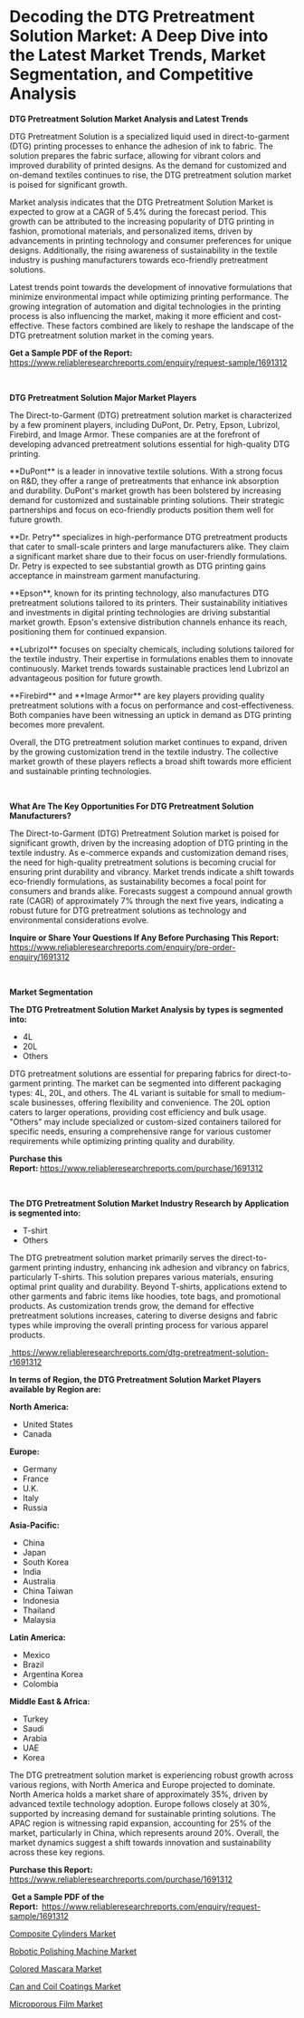 <p><h1>Decoding the DTG Pretreatment Solution Market: A Deep Dive into the Latest Market Trends, Market Segmentation, and Competitive Analysis</h1></p><p><strong>DTG Pretreatment Solution Market Analysis and Latest Trends</strong></p>
<p><p>DTG Pretreatment Solution is a specialized liquid used in direct-to-garment (DTG) printing processes to enhance the adhesion of ink to fabric. The solution prepares the fabric surface, allowing for vibrant colors and improved durability of printed designs. As the demand for customized and on-demand textiles continues to rise, the DTG pretreatment solution market is poised for significant growth.</p><p>Market analysis indicates that the DTG Pretreatment Solution Market is expected to grow at a CAGR of 5.4% during the forecast period. This growth can be attributed to the increasing popularity of DTG printing in fashion, promotional materials, and personalized items, driven by advancements in printing technology and consumer preferences for unique designs. Additionally, the rising awareness of sustainability in the textile industry is pushing manufacturers towards eco-friendly pretreatment solutions.</p><p>Latest trends point towards the development of innovative formulations that minimize environmental impact while optimizing printing performance. The growing integration of automation and digital technologies in the printing process is also influencing the market, making it more efficient and cost-effective. These factors combined are likely to reshape the landscape of the DTG pretreatment solution market in the coming years.</p></p>
<p><strong>Get a Sample PDF of the Report:&nbsp;</strong> <a href="https://www.reliableresearchreports.com/enquiry/request-sample/1691312?utm_campaign=24&utm_medium=2&utm_source=Github&utm_content=ia&utm_term=17102024&utm_id=dtg-pretreatment-solution">https://www.reliableresearchreports.com/enquiry/request-sample/1691312</a></p>
<p>&nbsp;</p>
<p><strong>DTG Pretreatment Solution Major Market Players</strong></p>
<p><p>The Direct-to-Garment (DTG) pretreatment solution market is characterized by a few prominent players, including DuPont, Dr. Petry, Epson, Lubrizol, Firebird, and Image Armor. These companies are at the forefront of developing advanced pretreatment solutions essential for high-quality DTG printing.</p><p>**DuPont** is a leader in innovative textile solutions. With a strong focus on R&D, they offer a range of pretreatments that enhance ink absorption and durability. DuPont's market growth has been bolstered by increasing demand for customized and sustainable printing solutions. Their strategic partnerships and focus on eco-friendly products position them well for future growth.</p><p>**Dr. Petry** specializes in high-performance DTG pretreatment products that cater to small-scale printers and large manufacturers alike. They claim a significant market share due to their focus on user-friendly formulations. Dr. Petry is expected to see substantial growth as DTG printing gains acceptance in mainstream garment manufacturing.</p><p>**Epson**, known for its printing technology, also manufactures DTG pretreatment solutions tailored to its printers. Their sustainability initiatives and investments in digital printing technologies are driving substantial market growth. Epson's extensive distribution channels enhance its reach, positioning them for continued expansion.</p><p>**Lubrizol** focuses on specialty chemicals, including solutions tailored for the textile industry. Their expertise in formulations enables them to innovate continuously. Market trends towards sustainable practices lend Lubrizol an advantageous position for future growth.</p><p>**Firebird** and **Image Armor** are key players providing quality pretreatment solutions with a focus on performance and cost-effectiveness. Both companies have been witnessing an uptick in demand as DTG printing becomes more prevalent.</p><p>Overall, the DTG pretreatment solution market continues to expand, driven by the growing customization trend in the textile industry. The collective market growth of these players reflects a broad shift towards more efficient and sustainable printing technologies.</p></p>
<p>&nbsp;</p>
<p><strong>What Are The Key Opportunities For DTG Pretreatment Solution Manufacturers?</strong></p>
<p><p>The Direct-to-Garment (DTG) Pretreatment Solution market is poised for significant growth, driven by the increasing adoption of DTG printing in the textile industry. As e-commerce expands and customization demand rises, the need for high-quality pretreatment solutions is becoming crucial for ensuring print durability and vibrancy. Market trends indicate a shift towards eco-friendly formulations, as sustainability becomes a focal point for consumers and brands alike. Forecasts suggest a compound annual growth rate (CAGR) of approximately 7% through the next five years, indicating a robust future for DTG pretreatment solutions as technology and environmental considerations evolve.</p></p>
<p><strong>Inquire or Share Your Questions If Any Before Purchasing This Report:</strong> <a href="https://www.reliableresearchreports.com/enquiry/pre-order-enquiry/1691312?utm_campaign=24&utm_medium=2&utm_source=Github&utm_content=ia&utm_term=17102024&utm_id=dtg-pretreatment-solution">https://www.reliableresearchreports.com/enquiry/pre-order-enquiry/1691312</a></p>
<p>&nbsp;</p>
<p><strong>Market Segmentation</strong></p>
<p><strong>The DTG Pretreatment Solution Market Analysis by types is segmented into:</strong></p>
<p><ul><li>4L</li><li>20L</li><li>Others</li></ul></p>
<p><p>DTG pretreatment solutions are essential for preparing fabrics for direct-to-garment printing. The market can be segmented into different packaging types: 4L, 20L, and others. The 4L variant is suitable for small to medium-scale businesses, offering flexibility and convenience. The 20L option caters to larger operations, providing cost efficiency and bulk usage. "Others" may include specialized or custom-sized containers tailored for specific needs, ensuring a comprehensive range for various customer requirements while optimizing printing quality and durability.</p></p>
<p><strong>Purchase this Report:&nbsp;</strong><a href="https://www.reliableresearchreports.com/purchase/1691312?utm_campaign=24&utm_medium=2&utm_source=Github&utm_content=ia&utm_term=17102024&utm_id=dtg-pretreatment-solution">https://www.reliableresearchreports.com/purchase/1691312</a></p>
<p>&nbsp;</p>
<p><strong>The DTG Pretreatment Solution Market Industry Research by Application is segmented into:</strong></p>
<p><ul><li>T-shirt</li><li>Others</li></ul></p>
<p><p>The DTG pretreatment solution market primarily serves the direct-to-garment printing industry, enhancing ink adhesion and vibrancy on fabrics, particularly T-shirts. This solution prepares various materials, ensuring optimal print quality and durability. Beyond T-shirts, applications extend to other garments and fabric items like hoodies, tote bags, and promotional products. As customization trends grow, the demand for effective pretreatment solutions increases, catering to diverse designs and fabric types while improving the overall printing process for various apparel products.</p></p>
<p><a href="https://www.reliableresearchreports.com/dtg-pretreatment-solution-r1691312?utm_campaign=24&utm_medium=2&utm_source=Github&utm_content=ia&utm_term=17102024&utm_id=dtg-pretreatment-solution">&nbsp;https://www.reliableresearchreports.com/dtg-pretreatment-solution-r1691312</a></p>
<p><strong>In terms of Region, the DTG Pretreatment Solution Market Players available by Region are:</strong></p>
<p>
    <p> <strong> North America: </strong>
        <ul>
            <li>United States</li>
            <li>Canada</li>
        </ul>
        </p> 
    <p> <strong> Europe: </strong>
        <ul>
            <li>Germany</li>
            <li>France</li>
            <li>U.K.</li>
            <li>Italy</li>
            <li>Russia</li>
        </ul>
        </p> 
    <p> <strong> Asia-Pacific: </strong>
        <ul>
            <li>China</li>
            <li>Japan</li>
            <li>South Korea</li>
            <li>India</li>
            <li>Australia</li>
            <li>China Taiwan</li>
            <li>Indonesia</li>
            <li>Thailand</li>
            <li>Malaysia</li>
        </ul>
        </p> 
    <p> <strong> Latin America: </strong>
        <ul>
            <li>Mexico</li>
            <li>Brazil</li>
            <li>Argentina Korea</li>
            <li>Colombia</li>
        </ul>
        </p> 
    <p> <strong> Middle East & Africa: </strong>
        <ul>
            <li>Turkey</li>
            <li>Saudi</li>
            <li>Arabia</li>
            <li>UAE</li>
            <li>Korea</li>
        </ul>
    </p>
    </p>
<p><p>The DTG pretreatment solution market is experiencing robust growth across various regions, with North America and Europe projected to dominate. North America holds a market share of approximately 35%, driven by advanced textile technology adoption. Europe follows closely at 30%, supported by increasing demand for sustainable printing solutions. The APAC region is witnessing rapid expansion, accounting for 25% of the market, particularly in China, which represents around 20%. Overall, the market dynamics suggest a shift towards innovation and sustainability across these key regions.</p></p>
<p><strong>Purchase this Report: </strong><a href="https://www.reliableresearchreports.com/purchase/1691312?utm_campaign=24&utm_medium=2&utm_source=Github&utm_content=ia&utm_term=17102024&utm_id=dtg-pretreatment-solution">https://www.reliableresearchreports.com/purchase/1691312</a></p>
<p>&nbsp;<strong>Get a Sample PDF of the Report:&nbsp;&nbsp;</strong><a href="https://www.reliableresearchreports.com/enquiry/request-sample/1691312?utm_campaign=24&utm_medium=2&utm_source=Github&utm_content=ia&utm_term=17102024&utm_id=dtg-pretreatment-solution">https://www.reliableresearchreports.com/enquiry/request-sample/1691312</a></p>
<p><strong></strong></p>
<p><p><a href="https://issuu.com/reportprime-2/docs/composite-cylinders-market-size-203_d4342aac89bf61?utm_campaign=24&utm_medium=2&utm_source=Github&utm_content=ia&utm_term=17102024&utm_id=dtg-pretreatment-solution">Composite Cylinders Market</a></p><p><a href="https://issuu.com/reportprime-2/docs/robotic-polishing-machine-market-si_92695ebec7d7ac?utm_campaign=24&utm_medium=2&utm_source=Github&utm_content=ia&utm_term=17102024&utm_id=dtg-pretreatment-solution">Robotic Polishing Machine Market</a></p><p><a href="https://www.linkedin.com/pulse/global-colored-mascara-market-landscape-future-trends-strategic-zxypc?utm_campaign=24&utm_medium=2&utm_source=Github&utm_content=ia&utm_term=17102024&utm_id=dtg-pretreatment-solution">Colored Mascara Market</a></p><p><a href="https://github.com/inouyeaowaugh3/Market-Research-Report-List-1/blob/main/can-and-coil-coatings-market.md?utm_campaign=24&utm_medium=2&utm_source=Github&utm_content=ia&utm_term=17102024&utm_id=dtg-pretreatment-solution">Can and Coil Coatings Market</a></p><p><a href="https://github.com/c0mxahyman/Market-Research-Report-List-1/blob/main/microporous-film-market.md?utm_campaign=24&utm_medium=2&utm_source=Github&utm_content=ia&utm_term=17102024&utm_id=dtg-pretreatment-solution">Microporous Film Market</a></p></p>